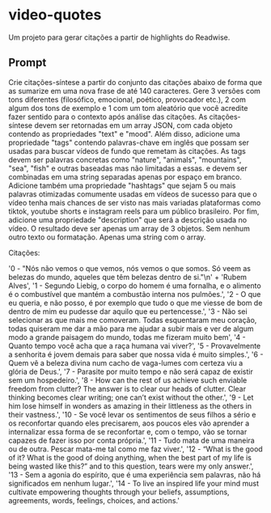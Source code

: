 # video-quotes

Um projeto para gerar citações a partir de highlights do Readwise.

## Prompt

Crie citações-síntese a partir do conjunto das citações abaixo de forma que as sumarize em uma nova frase de até 140 caracteres. Gere 3 versões com tons diferentes (filosófico, emocional, poético, provocador etc.), 2 com algum dos tons de exemplo e 1 com um tom aleatório que você acredite fazer sentido para o contexto após análise das citações. As citações-síntese devem ser retornadas em um array JSON, com cada objeto contendo as propriedades "text" e "mood". Além disso, adicione uma propriedade "tags" contendo palavras-chave em inglês que possam ser usadas para buscar vídeos de fundo que remetam às citações. As tags devem ser palavras concretas como "nature", "animals", "mountains", "sea", "fish" e outras baseadas mas não limitadas a essas. e devem ser combinadas em uma string separadas apenas por espaço em branco. Adicione também uma propriedade "hashtags" que sejam 5 ou mais palavras otimizadas comumente usadas em vídeos de sucesso para que o vídeo tenha mais chances de ser visto nas mais variadas plataformas como tiktok, youtube shorts e instagram reels para um público brasileiro. Por fim, adicione uma propriedade "description" que será a descrição usada no vídeo. O resultado deve ser apenas um array de 3 objetos. Sem nenhum outro texto ou formatação. Apenas uma string com o array.

Citações:

'0 - "Nós não vemos o que vemos, nós vemos o que somos. Só veem as belezas do mundo, aqueles que têm belezas dentro de si."\n' +
'Rubem Alves',
'1 - Segundo Liebig, o corpo do homem é uma fornalha, e o alimento é o combustível que mantém a combustão interna nos pulmões.',
'2 - O que eu queria, e não posso, é por exemplo que tudo o que me viesse de bom de dentro de mim eu pudesse dar aquilo que eu pertencesse.',
'3 - Não sei selecionar as que mais me comoveram. Todas esquentaram meu coração, todas quiseram me dar a mão para me ajudar a subir mais e ver de algum modo a grande paisagem do mundo, todas me fizeram muito bem',
'4 - Quanto tempo você acha que a raça humana vai viver?',
'5 - Provavelmente a senhorita é jovem demais para saber que nossa vida é muito simples.',
'6 - Quem vê a beleza divina num cacho de vaga-lumes com certeza viu a glória de Deus.',
'7 - Parasite por muito tempo e não será capaz de existir sem um hospedeiro.',
'8 - How can the rest of us achieve such enviable freedom from clutter? The answer is to clear our heads of clutter. Clear thinking becomes clear writing; one can’t exist without the other.',
'9 - Let him lose himself in wonders as amazing in their littleness as the others in their vastness.',
'10 - Se você levar os sentimentos de seus filhos a sério e os reconfortar quando eles precisarem, aos poucos eles vão aprender a internalizar essa forma de se reconfortar e, com o tempo, vão se tornar capazes de fazer isso por conta própria.',
'11 - Tudo mata de uma maneira ou de outra. Pescar mata-me tal como me faz viver.',
'12 - “What is the good of it? What is the good of doing anything, when the best part of my life is being wasted like this?” and to this question, tears were my only answer.',
'13 - Sem a agonia do espírito, que é uma experiência sem palavras, não há significados em nenhum lugar.',
'14 - To live an inspired life your mind must cultivate empowering thoughts through your beliefs, assumptions, agreements, words, feelings, choices, and actions.'
